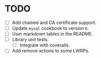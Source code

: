 TODO
====

* [ ] Add chained and CA certificate support.
* [ ] Update `mysql` cookbook to version `6`.
* [ ] User markdown tables in the README.
* [ ] Library unit tests.
  * [ ] Integrate with coveralls.
* [ ] Add remove actions to some LWRPs.
